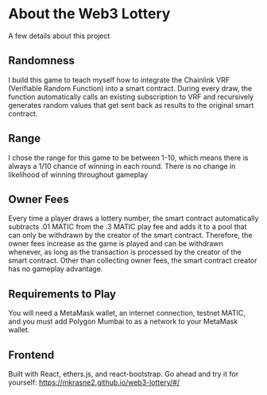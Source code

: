 # About the Web3 Lottery

A few details about this project

## Randomness

I build this game to teach myself how to integrate the Chainlink VRF (Verifiable Random Function) into a smart contract. During every draw, the function automatically calls an existing subscription to VRF and recursively generates random values that get sent back as results to the original smart contract.

## Range

I chose the range for this game to be between 1-10, which means there is always a 1/10 chance of winning in each round. There is no change in likelihood of winning throughout gameplay

## Owner Fees

Every time a player draws a lottery number, the smart contract automatically subtracts .01 MATIC from the .3 MATIC play fee and adds it to a pool that can only be withdrawn by the creator of the smart contract. Therefore, the owner fees increase as the game is played and can be withdrawn whenever, as long as the transaction is processed by the creator of the smart contract. Other than collecting owner fees, the smart contract creator has no gameplay advantage.

## Requirements to Play

You will need a MetaMask wallet, an internet connection, testnet MATIC, and you must add Polygon Mumbai to as a network to your MetaMask wallet.

## Frontend

Built with React, ethers.js, and react-bootstrap. Go ahead and try it for yourself: https://mkrasne2.github.io/web3-lottery/#/

